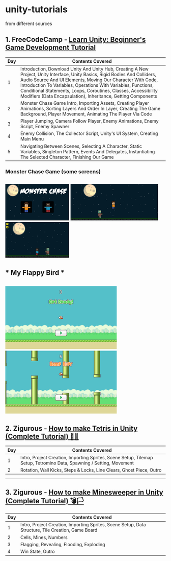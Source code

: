 # unity-tutorials 
from different sources

## 1. FreeCodeCamp - [Learn Unity: Beginner's Game Development Tutorial](https://www.youtube.com/watch?v=gB1F9G0JXOo)
Day  | Contents Covered
------------- | -------------
1  | Introduction, Download Unity And Unity Hub, Creating A New Project, Unity Interface, Unity Basics, Rigid Bodies And Colliders, Audio Source And UI Elements, Moving Our Character With Code, Introduction To Variables, Operations With Variables, Functions, Conditional Statements, Loops, Coroutines, Classes, Accessibility Modifiers (Data Encapsulation), Inheritance, Getting Components
2  | Monster Chase Game Intro, Importing Assets, Creating Player Animations, Sorting Layers And Order In Layer, Creating The Game Background, Player Movement, Animating The Player Via Code
3  | Player Jumping, Camera Follow Player, Enemy Animations, Enemy Script, Enemy Spawner
4  | Enemy Collision, The Collector Script, Unity's UI System, Creating Main Menu
5  | Navigating Between Scenes, Selecting A Character, Static Variables, Singleton Pattern, Events And Delegates, Instantiating The Selected Character, Finishing Our Game


### Monster Chase Game (some screens) 
<img src="/Monster Chase/v3.png" width=200> <img src="/Monster Chase/v2.png" width=275> <img src="/Monster Chase/v4-final.png" width=200> 
--------------------------

## * My Flappy Bird * ###
<img src="/Flappy Bird/p1.png" width=350> <img src="/Flappy Bird/p2.png" width=350> 
-------------------------

## 2. Zigurous - [How to make Tetris in Unity (Complete Tutorial) 🧩🧱](https://youtu.be/ODLzYI4d-J8)
Day  | Contents Covered
------------- | -------------
1  | Intro, Project Creation, Importing Sprites, Scene Setup, Tilemap Setup, Tetromino Data, Spawning / Setting, Movement
2  | Rotation, Wall Kicks, Steps & Locks, Line Clears, Ghost Piece, Outro
-------------------------

## 3. Zigurous - [How to make Minesweeper in Unity (Complete Tutorial) 💣🏳️](https://youtu.be/HBrF8LJ0Hfg)
Day  | Contents Covered
------------- | -------------
1  | Intro, Project Creation, Importing Sprites, Scene Setup, Data Structure, Tile Creation, Game Board
2  | Cells, Mines, Numbers
3  | Flagging, Revealing, Flooding, Exploding
4  | Win State, Outro
